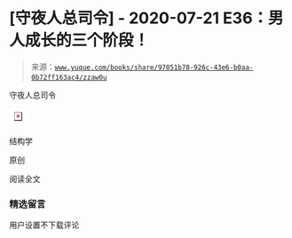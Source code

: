 # [守夜人总司令] - 2020-07-21 E36：男人成长的三个阶段！

> 来源：[`www.yuque.com/books/share/97051b78-926c-43e6-b0aa-0b72ff163ac4/zzaw0u`](https://www.yuque.com/books/share/97051b78-926c-43e6-b0aa-0b72ff163ac4/zzaw0u)



守夜人总司令 

![](img/aecca84061888bab1134f38e5db0e8cb.png)  

结构学 

原创 

阅读全文 

### 精选留言 

用户设置不下载评论